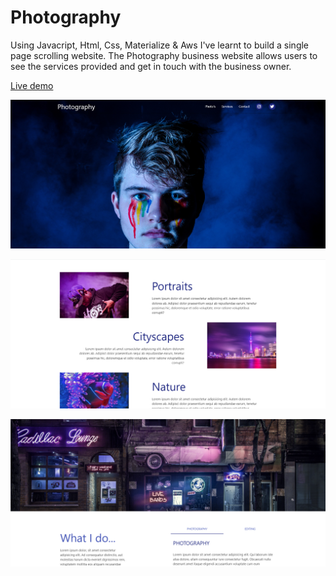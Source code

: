 # Photography
Using Javacript, Html, Css, Materialize & Aws I've learnt to build a single page scrolling website. The Photography business website allows users to see the services provided and get in touch with the business owner.

[Live demo](http://materialize-website-portfolio.s3-website.eu-west-2.amazonaws.com/)

![This is an image](https://github.com/Gonzalo6282/Photography/blob/main/1.png)

![This is an image](https://github.com/Gonzalo6282/Photography/blob/main/2.png)

![This is an image](https://github.com/Gonzalo6282/Photography/blob/main/3.png)


